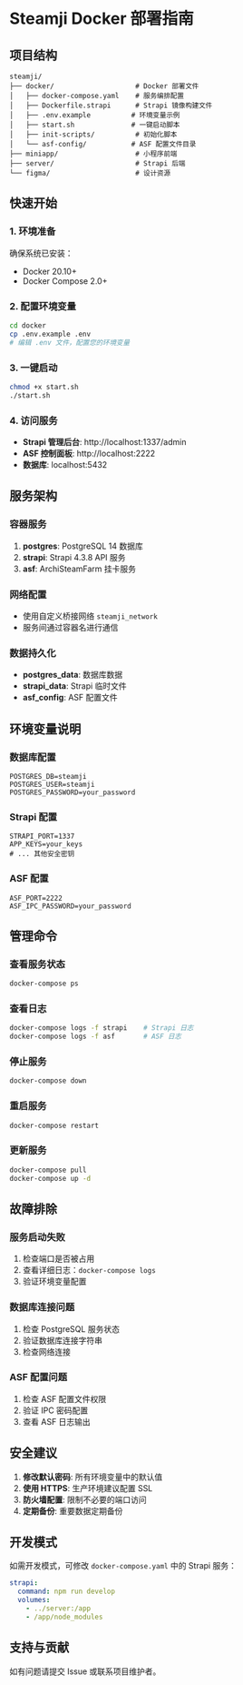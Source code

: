 # Steamji Docker 部署指南

## 项目结构

```
steamji/
├── docker/                    # Docker 部署文件
│   ├── docker-compose.yaml    # 服务编排配置
│   ├── Dockerfile.strapi      # Strapi 镜像构建文件
│   ├── .env.example          # 环境变量示例
│   ├── start.sh              # 一键启动脚本
│   ├── init-scripts/          # 初始化脚本
│   └── asf-config/           # ASF 配置文件目录
├── miniapp/                   # 小程序前端
├── server/                    # Strapi 后端
└── figma/                     # 设计资源
```

## 快速开始

### 1. 环境准备
确保系统已安装：
- Docker 20.10+
- Docker Compose 2.0+

### 2. 配置环境变量
```bash
cd docker
cp .env.example .env
# 编辑 .env 文件，配置您的环境变量
```

### 3. 一键启动
```bash
chmod +x start.sh
./start.sh
```

### 4. 访问服务
- **Strapi 管理后台**: http://localhost:1337/admin
- **ASF 控制面板**: http://localhost:2222
- **数据库**: localhost:5432

## 服务架构

### 容器服务
1. **postgres**: PostgreSQL 14 数据库
2. **strapi**: Strapi 4.3.8 API 服务
3. **asf**: ArchiSteamFarm 挂卡服务

### 网络配置
- 使用自定义桥接网络 `steamji_network`
- 服务间通过容器名进行通信

### 数据持久化
- **postgres_data**: 数据库数据
- **strapi_data**: Strapi 临时文件
- **asf_config**: ASF 配置文件

## 环境变量说明

### 数据库配置
```env
POSTGRES_DB=steamji
POSTGRES_USER=steamji
POSTGRES_PASSWORD=your_password
```

### Strapi 配置
```env
STRAPI_PORT=1337
APP_KEYS=your_keys
# ... 其他安全密钥
```

### ASF 配置
```env
ASF_PORT=2222
ASF_IPC_PASSWORD=your_password
```

## 管理命令

### 查看服务状态
```bash
docker-compose ps
```

### 查看日志
```bash
docker-compose logs -f strapi    # Strapi 日志
docker-compose logs -f asf       # ASF 日志
```

### 停止服务
```bash
docker-compose down
```

### 重启服务
```bash
docker-compose restart
```

### 更新服务
```bash
docker-compose pull
docker-compose up -d
```

## 故障排除

### 服务启动失败
1. 检查端口是否被占用
2. 查看详细日志：`docker-compose logs`
3. 验证环境变量配置

### 数据库连接问题
1. 检查 PostgreSQL 服务状态
2. 验证数据库连接字符串
3. 检查网络连接

### ASF 配置问题
1. 检查 ASF 配置文件权限
2. 验证 IPC 密码配置
3. 查看 ASF 日志输出

## 安全建议

1. **修改默认密码**: 所有环境变量中的默认值
2. **使用 HTTPS**: 生产环境建议配置 SSL
3. **防火墙配置**: 限制不必要的端口访问
4. **定期备份**: 重要数据定期备份

## 开发模式

如需开发模式，可修改 `docker-compose.yaml` 中的 Strapi 服务：

```yaml
strapi:
  command: npm run develop
  volumes:
    - ../server:/app
    - /app/node_modules
```

## 支持与贡献

如有问题请提交 Issue 或联系项目维护者。